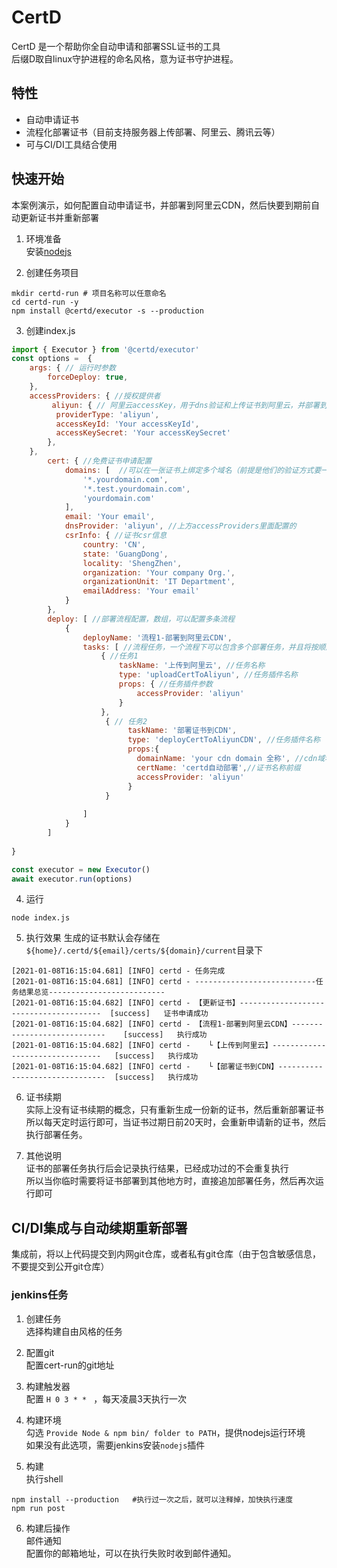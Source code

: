 # CertD

CertD 是一个帮助你全自动申请和部署SSL证书的工具     
后缀D取自linux守护进程的命名风格，意为证书守护进程。

## 特性
* 自动申请证书
* 流程化部署证书（目前支持服务器上传部署、阿里云、腾讯云等）
* 可与CI/DI工具结合使用

## 快速开始
本案例演示，如何配置自动申请证书，并部署到阿里云CDN，然后快要到期前自动更新证书并重新部署    

1. 环境准备   
安装[nodejs](https://nodejs.org/zh-cn/)

2. 创建任务项目
```
mkdir certd-run # 项目名称可以任意命名
cd certd-run -y
npm install @certd/executor -s --production
```

3. 创建index.js
```js
import { Executor } from '@certd/executor'
const options =  {
    args: { // 运行时参数
        forceDeploy: true,
    },
    accessProviders: { //授权提供者
         aliyun: { // 阿里云accessKey，用于dns验证和上传证书到阿里云，并部署到cdn
          providerType: 'aliyun',
          accessKeyId: 'Your accessKeyId',
          accessKeySecret: 'Your accessKeySecret'
        },
    },
        cert: { //免费证书申请配置
            domains: [  //可以在一张证书上绑定多个域名（前提是他们的验证方式要一样，目前仅支持dns验证）
                '*.yourdomain.com',
                '*.test.yourdomain.com',
                'yourdomain.com'
            ],
            email: 'Your email',
            dnsProvider: 'aliyun', //上方accessProviders里面配置的
            csrInfo: { //证书csr信息
                country: 'CN',
                state: 'GuangDong',
                locality: 'ShengZhen',
                organization: 'Your company Org.',
                organizationUnit: 'IT Department',
                emailAddress: 'Your email'
            }
        },
        deploy: [ //部署流程配置，数组，可以配置多条流程
            { 
                deployName: '流程1-部署到阿里云CDN',
                tasks: [ //流程任务，一个流程下可以包含多个部署任务，并且将按顺序执行
                    { //任务1
                        taskName: '上传到阿里云', //任务名称
                        type: 'uploadCertToAliyun', //任务插件名称
                        props: { //任务插件参数
                            accessProvider: 'aliyun'
                        }
                    },
                     { // 任务2 
                          taskName: '部署证书到CDN',
                          type: 'deployCertToAliyunCDN', //任务插件名称
                          props:{
                            domainName: 'your cdn domain 全称', //cdn域名全称
                            certName: 'certd自动部署',//证书名称前缀
                            accessProvider: 'aliyun'
                          }
                     }
                   
                ]
            }
        ]
    
}

const executor = new Executor()
await executor.run(options)
```

4. 运行
```
node index.js
```
5. 执行效果
生成的证书默认会存储在 `${home}/.certd/${email}/certs/${domain}/current`目录下 
```
[2021-01-08T16:15:04.681] [INFO] certd - 任务完成
[2021-01-08T16:15:04.681] [INFO] certd - ---------------------------任务结果总览--------------------------
[2021-01-08T16:15:04.682] [INFO] certd - 【更新证书】---------------------------------------	[success]   证书申请成功
[2021-01-08T16:15:04.682] [INFO] certd - 【流程1-部署到阿里云CDN】----------------------------	[success]  	执行成功
[2021-01-08T16:15:04.682] [INFO] certd -    └【上传到阿里云】--------------------------------	[success]  	执行成功
[2021-01-08T16:15:04.682] [INFO] certd -    └【部署证书到CDN】-------------------------------	[success]  	执行成功
```
6. 证书续期    
实际上没有证书续期的概念，只有重新生成一份新的证书，然后重新部署证书    
所以每天定时运行即可，当证书过期日前20天时，会重新申请新的证书，然后执行部署任务。     

7. 其他说明    
证书的部署任务执行后会记录执行结果，已经成功过的不会重复执行     
所以当你临时需要将证书部署到其他地方时，直接追加部署任务，然后再次运行即可

## CI/DI集成与自动续期重新部署
集成前，将以上代码提交到内网git仓库，或者私有git仓库（由于包含敏感信息，不要提交到公开git仓库）

### jenkins任务
1. 创建任务     
选择构建自由风格的任务     

2. 配置git    
配置cert-run的git地址     

3. 构建触发器    
配置 `H 0 3 * * ` ，每天凌晨3天执行一次

4. 构建环境    
勾选 `Provide Node & npm bin/ folder to PATH`，提供nodejs运行环境     
如果没有此选项，需要jenkins安装`nodejs`插件

5. 构建    
执行shell
```
npm install --production   #执行过一次之后，就可以注释掉，加快执行速度
npm run post
```
6. 构建后操作     
邮件通知   
配置你的邮箱地址，可以在执行失败时收到邮件通知。
